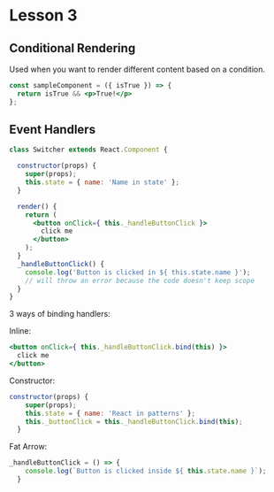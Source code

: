 # Lesson 3

## Conditional Rendering

Used when you want to render different content based on a condition.

```jsx
const sampleComponent = ({ isTrue }) => {
  return isTrue && <p>True!</p>
};
```

## Event Handlers

```jsx
class Switcher extends React.Component {

  constructor(props) {
    super(props);
    this.state = { name: 'Name in state' };
  }

  render() {
    return (
      <button onClick={ this._handleButtonClick }>
        click me
      </button>
    );
  }
  _handleButtonClick() {
    console.log('Button is clicked in ${ this.state.name }');
    // will throw an error because the code doesn't keep scope
  }
}
```



3 ways of binding handlers:

Inline:
```jsx
<button onClick={ this._handleButtonClick.bind(this) }>
  click me
</button>
```

Constructor:
```jsx
constructor(props) {
    super(props);
    this.state = { name: 'React in patterns' };
    this._buttonClick = this._handleButtonClick.bind(this);
  }
```

Fat Arrow:

```jsx
_handleButtonClick = () => {
    console.log(`Button is clicked inside ${ this.state.name }`);
  }
```